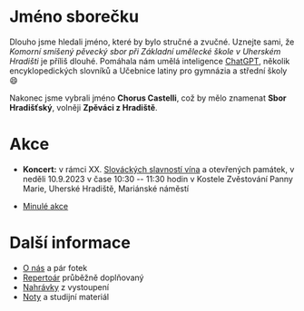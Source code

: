 # Jméno sborečku

Dlouho jsme hledali jméno, které by bylo stručné a zvučné. 
Uznejte sami, že _Komorní smíšený pěvecký sbor při Základní umělecké škole v Uherském Hradišti_ je příliš dlouhé.
Pomáhala nám umělá inteligence [ChatGPT](chat_gpt.md), několik encyklopedických slovníků a Učebnice latiny pro gymnázia a střední školy :smile:

Nakonec jsme vybrali jméno **Chorus Castelli**, což by mělo znamenat **Sbor Hradišťský**, volněji **Zpěváci z Hradiště**.

# Akce

* **Koncert:** v rámci XX. [Slováckých slavností vína](https://slavnostivinauh.cz/akce_slavnosti/chorus-castelli/) a otevřených památek, v neděli 10.9.2023 v čase 10:30 -- 11:30 hodin v Kostele Zvěstování Panny Marie, Uherské Hradiště, Mariánské náměstí

* [Minulé akce](akce_archiv.md)

# Další informace

* [O nás](medailonek.md) a pár fotek
* [Repertoár](repertoar.md) průběžně doplňovaný
* [Nahrávky](nahravky.md) z vystoupení
* [Noty](noty.md) a studijní materiál



